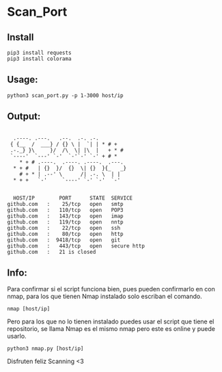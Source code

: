 # Scan_Port

## Install
```
pip3 install requests
pip3 install colorama
```

## Usage:
```
python3 scan_port.py -p 1-3000 host/ip
```

## Output:
```

  .----. .---.   .--.  .-. .-.
 { {__  /  ___} / {} \ |  `| | * # +
 .-._} }\     }/  /\  \| |\  |   + * #
 `----'  `---' `-'  `-'`-' `-' + # *
    * + # .----.  .----. .----.  .---.
  * + #   | {}  }/  {}  \| {}  }{_   _}
    # + * | .--' \      /| .-. \  | |
  * + +   `-'     `----' `-' `-'  `-'


  HOST/IP        PORT      STATE  SERVICE
github.com   :    25/tcp   open   smtp
github.com   :   110/tcp   open   POP3
github.com   :   143/tcp   open   imap
github.com   :   119/tcp   open   nntp
github.com   :    22/tcp   open   ssh
github.com   :    80/tcp   open   http
github.com   :  9418/tcp   open   git
github.com   :   443/tcp   open   secure http
github.com   :   21 is closed
```

## Info:
Para confirmar si el script funciona bien, pues pueden confirmarlo en con nmap, para los que tienen Nmap
instalado solo escriban el comando.
```
nmap [host/ip]
```
Pero para los que no lo tienen instalado puedes usar el script que tiene el repositorio, se llama Nmap 
es el mismo nmap pero este es online y puede usarlo.
```
python3 nmap.py [host/ip]
```
Disfruten feliz Scanning <3
